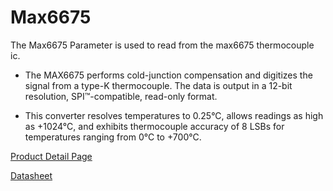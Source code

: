 # Max6675

The Max6675 Parameter is used to read from the max6675 thermocouple ic. 

- The MAX6675 performs cold-junction compensation and digitizes the signal from a type-K thermocouple. The data is output in a 12-bit resolution, SPI™-compatible, read-only format.

- This converter resolves temperatures to 0.25°C, allows readings as high as +1024°C, and exhibits thermocouple accuracy of 8 LSBs for temperatures ranging from 0°C to +700°C.

[Product Detail Page](https://www.analog.com/en/products/max6675.html)

[Datasheet](https://www.analog.com/media/en/technical-documentation/data-sheets/MAX6675.pdf)